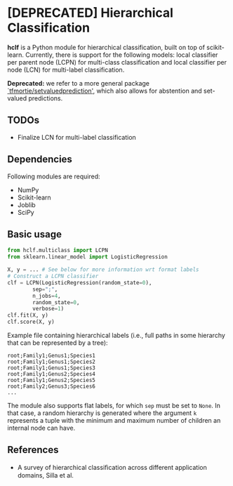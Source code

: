 # [DEPRECATED] Hierarchical Classification

**hclf** is a Python module for hierarchical classification, built on top of scikit-learn. Currently, there is support for the following models: local classifier per parent node (LCPN) for multi-class classification and local classifier per node (LCN) for multi-label classification.

**Deprecated:** we refer to a more general package [`tfmortie/setvaluedprediction'](https://github.com/tfmortie/setvaluedprediction), which also allows for abstention and set-valued predictions. 

## TODOs

* Finalize LCN for multi-label classification 

## Dependencies 

Following modules are required:

* NumPy 
* Scikit-learn
* Joblib
* SciPy

## Basic usage

```python
from hclf.multiclass import LCPN
from sklearn.linear_model import LogisticRegression

X, y = ... # See below for more information wrt format labels
# Construct a LCPN classifier
clf = LCPN(LogisticRegression(random_state=0),
        sep=";",
        n_jobs=4,
        random_state=0,
        verbose=1)
clf.fit(X, y)
clf.score(X, y)
```

Example file containing hierarchical labels (i.e., full paths in some hierarchy that can be represented by a tree):
```
root;Family1;Genus1;Species1
root;Family1;Genus1;Species2
root;Family1;Genus1;Species3
root;Family1;Genus2;Species4
root;Family1;Genus2;Species5
root;Family2;Genus3;Species6
...
```

The module also supports flat labels, for which ``sep`` must be set to ``None``. In that case, a random hierarchy is generated where the argument ``k`` represents a tuple with the minimum and maximum number of children an internal node can have.

## References

- A survey of hierarchical classiﬁcation across different application domains, Silla et al.
